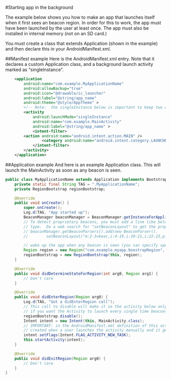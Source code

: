 #Starting app in the background

The example below shows you how to make an app that launches itself when it first sees an beacon region. In order for this to work, the app must have been launched by the user at least once. The app must also be installed in internal memory (not on an SD card.)

You must create a class that extends Application (shown in the example) and then declare this in your AndroidManifest.xml.


##Manifest example
Here is the AndroidManifest.xml entry. Note that it declares a custom Application class, and a background launch activity marked as “singleInstance”.

```xml
    <application 
        android:name="com.example.MyApplicationName"
        android:allowBackup="true"
        android:icon="@drawable/ic_launcher"
        android:label="@string/app_name"
        android:theme="@style/AppTheme" >
        <!-- Note:  the singleInstance below is important to keep two copies of your activity from getting launched on automatic startup -->
        <activity
            android:launchMode="singleInstance"  
            android:name="com.example.MainActivity"
            android:label="@string/app_name" >
            <intent-filter>
        <action android:name="android.intent.action.MAIN" />
                <category android:name="android.intent.category.LAUNCHER" />
            </intent-filter>
        </activity>
    </application>
```

##Application example
And here is an example Application class. This will launch the MainActivity as soon as any beacon is seen.
```java
public class MyApplicationName extends Application implements BootstrapNotifier {
    private static final String TAG = ".MyApplicationName";
    private RegionBootstrap regionBootstrap;

    @Override
    public void onCreate() {
        super.onCreate();
        Log.d(TAG, "App started up");
        BeaconManager beaconManager = BeaconManager.getInstanceForApplication(this);
        // To detect proprietary beacons, you must add a line like below corresponding to your beacon
        // type.  Do a web search for "setBeaconLayout" to get the proper expression.
        // beaconManager.getBeaconParsers().add(new BeaconParser().
        //        setBeaconLayout("m:2-3=beac,i:4-19,i:20-21,i:22-23,p:24-24,d:25-25"));

        // wake up the app when any beacon is seen (you can specify specific id filers in the parameters below)
        Region region = new Region("com.example.myapp.boostrapRegion", null, null, null);
        regionBootstrap = new RegionBootstrap(this, region);
    }

    @Override
    public void didDetermineStateForRegion(int arg0, Region arg1) {
        // Don't care
    }

    @Override
    public void didEnterRegion(Region arg0) {
        Log.d(TAG, "Got a didEnterRegion call");
        // This call to disable will make it so the activity below only gets launched the first time a beacon is seen (until the next time the app is launched)
        // if you want the Activity to launch every single time beacons come into view, remove this call.  
        regionBootstrap.disable();
        Intent intent = new Intent(this, MainActivity.class);
        // IMPORTANT: in the AndroidManifest.xml definition of this activity, you must set android:launchMode="singleInstance" or you will get two instances
        // created when a user launches the activity manually and it gets launched from here.
        intent.setFlags(Intent.FLAG_ACTIVITY_NEW_TASK);
        this.startActivity(intent);
    }

    @Override
    public void didExitRegion(Region arg0) {
        // Don't care
    }        
}
```
